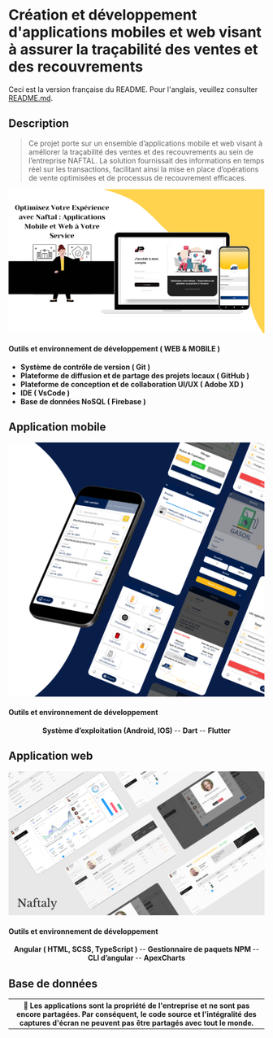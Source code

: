 # Création et développement d'applications mobiles et web visant à assurer la traçabilité des ventes et des recouvrements
Ceci est la version française du README. Pour l'anglais, veuillez consulter [README.md](./README.md).

## Description

>Ce projet porte sur un ensemble d’applications mobile et web visant à améliorer la traçabilité des
ventes et des recouvrements au sein de l’entreprise NAFTAL. La solution fournissait des
informations en temps réel sur les transactions, facilitant ainsi la mise en place
d’opérations de vente optimisées et de processus de recouvrement efficaces.

<div align="center">
  <img src="Screenshots/Naftal%20apps.png" alt="first page" width="700px" />
</div>

#### Outils et environnement de développement ( WEB & MOBILE )

  - <b> Système de contrôle de version ( Git )</b>
  - <b> Plateforme de diffusion et de partage des projets locaux ( GitHub )</b>
  - <b> Plateforme de conception et de collaboration UI/UX ( Adobe XD )</b>
  - <b> IDE ( VsCode )</b>
  - <b> Base de données NoSQL ( Firebase )</b>

## Application mobile
<div align="center">
  <img src="Screenshots/Mobile%20app.png" alt="mobile" width="600px" height="500"/>
</div>

#### Outils et environnement de développement
<div align="center">
       <b> Système d’exploitation (Android, IOS) </b>
    -- <b> Dart  </b>
    -- <b> Flutter  </b>

</div>


## Application web
<div align="center">
  <img src="Screenshots/Web%20App.png" alt="web" width="600px" />
</div>

#### Outils et environnement de développement
<div align="center">
       <b> Angular ( HTML, SCSS, TypeScript ) </b>
    -- <b> Gestionnaire de paquets NPM  </b>
    -- <b> CLI d’angular  </b>
    -- <b> ApexCharts </b>

</div>


## Base de données
<table align="center">
  <tr>
    <th>
    📝 Les applications sont la propriété de l'entreprise et ne sont pas encore partagées. Par conséquent, le code source et l'intégralité des captures d'écran ne peuvent pas être partagés avec tout le monde.
    </th>
  </tr>
</table>
